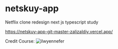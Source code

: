 # netskuy-app
Netflix clone redesign next js typescript study

https://netskuy-app-git-master-zalizaldiy.vercel.app/

Credit Course: ![ilwyennefer](https://www.youtube.com/@ilwyennefer)
